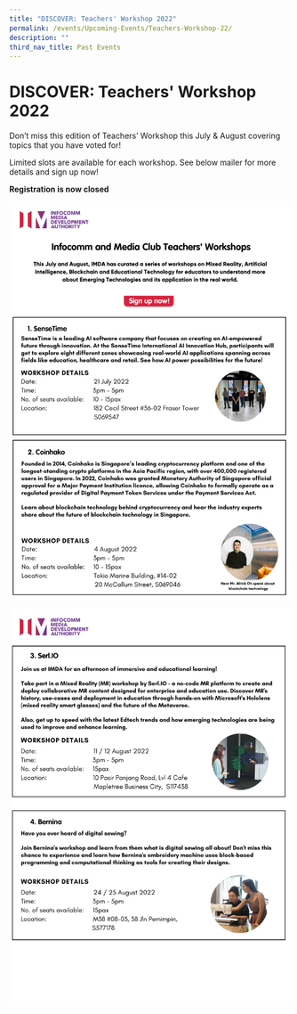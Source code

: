 ```yaml
---
title: "DISCOVER: Teachers' Workshop 2022"
permalink: /events/Upcoming-Events/Teachers-Workshop-22/
description: ""
third_nav_title: Past Events
---
```

# DISCOVER: Teachers' Workshop 2022

Don’t miss this edition of Teachers’ Workshop this July & August covering topics that you have voted for! 

Limited slots are available for each workshop. See below mailer for more details and sign up now!

**Registration is now closed**

![](/images/teacher%20seminar%201.jpg)

![](/images/teacher%20seminar%202.jpg)